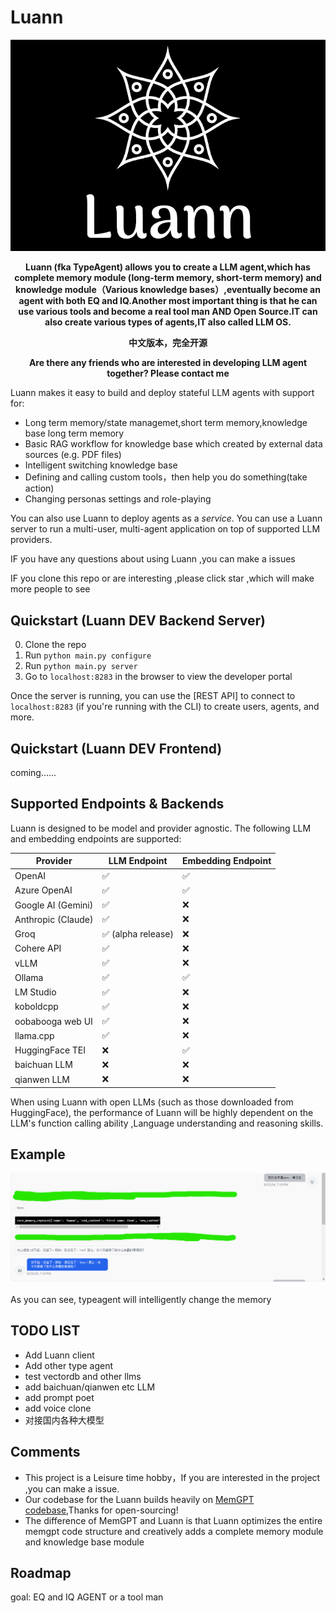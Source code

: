 


# Luann

<p align="center">
  <img src="./assets/luann_github.png" alt="luann logo"></a>
</p>

<div align="center">

 <strong>Luann (fka TypeAgent) allows you to create a LLM agent,which has complete memory module (long-term memory, short-term memory) and knowledge module（Various knowledge bases）,eventually become an agent with both EQ and IQ.Another most important thing is that he can use various tools and become a real tool man AND Open Source.IT can also create various types of agents,IT also called LLM OS.</strong>
</div>


<div align="center">

 <strong>中文版本，完全开源</strong>
 
 <strong>Are there any friends who are interested in developing LLM agent together? Please contact me</strong>
</div>




Luann makes it easy to build and deploy stateful LLM agents with support for: 
* Long term memory/state managemet,short term memory,knowledge base long term memory
* Basic RAG workflow for knowledge base which created by external data sources (e.g. PDF files)
* Intelligent switching knowledge base
* Defining and calling custom tools，then help you do something(take action)
* Changing personas settings and role-playing

You can also use Luann to deploy agents as a *service*. You can use a Luann server to run a multi-user, multi-agent application on top of supported LLM providers.


IF you have any questions about using Luann ,you can make a issues

IF you clone this repo or are interesting ,please click  star ,which will make more people to see



## Quickstart (Luann DEV Backend Server)  

0. Clone the repo
1. Run `python main.py configure`
2. Run `python main.py server`
3. Go to `localhost:8283` in the browser to view the developer portal

Once the server is running, you can use the [REST API] to connect to  `localhost:8283` (if you're running with the CLI) to create users, agents, and more. 

## Quickstart (Luann DEV Frontend)
  coming......


## Supported Endpoints & Backends 
Luann is designed to be model and provider agnostic. The following LLM and embedding endpoints are supported: 

| Provider            | LLM Endpoint    | Embedding Endpoint |
|---------------------|-----------------|--------------------|
| OpenAI              | ✅               | ✅                  |
| Azure OpenAI        | ✅               | ✅                  |
| Google AI (Gemini)  | ✅               | ❌                  |
| Anthropic (Claude)  | ✅               | ❌                  |
| Groq                | ✅ (alpha release) | ❌                |
| Cohere API          | ✅               | ❌                  |
| vLLM                | ✅               | ❌                  |
| Ollama              | ✅               | ✅                  |
| LM Studio           | ✅               | ❌                  |
| koboldcpp           | ✅               | ❌                  |
| oobabooga web UI    | ✅               | ❌                  |
| llama.cpp           | ✅               | ❌                  |
| HuggingFace TEI     | ❌               | ✅                  |
| baichuan LLM        | ❌               | ❌                  |
| qianwen LLM         | ❌               | ❌                  |

When using Luann with open LLMs (such as those downloaded from HuggingFace), the performance of Luann will be highly dependent on the LLM's function calling ability ,Language understanding and reasoning skills.

## Example
<p align="center">
  <img src="./assets/example12.png" alt="Luann logo"></a>
</p>

As you can see, typeagent will intelligently change the memory

## TODO LIST

- Add Luann client
- Add other type agent
- test vectordb and other llms
- add baichuan/qianwen etc LLM
- add prompt poet
- add voice clone
- 对接国内各种大模型

## Comments

- This project is a Leisure time hobby，If you are interested in the project ,you can make a issue.
- Our codebase for the Luann builds heavily on [MemGPT codebase](https://github.com/cpacker/MemGPT?tab=readme-ov-file),Thanks for open-sourcing! 
- The difference of MemGPT and Luann is that Luann optimizes the entire memgpt code structure and creatively adds a complete memory module and knowledge base module
  
## Roadmap
goal: EQ and IQ AGENT  or  a tool man
